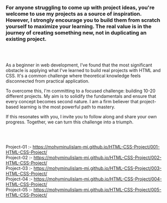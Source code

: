 <h3>For anyone struggling to come up with project ideas, you're welcome to use my projects as a source of inspiration. However, I strongly encourage you to build them from scratch yourself to maximize your learning. The real value is in the journey of creating something new, not in duplicating an existing project.</h3>

<br>
<br>

As a beginner in web development, I’ve found that the most significant obstacle is applying what I've learned to build real projects with HTML and CSS. It's a common challenge where theoretical knowledge feels disconnected from practical application.

To overcome this, I'm committing to a focused challenge: building 10-20 different projects. My aim is to solidify the fundamentals and ensure that every concept becomes second nature. I am a firm believer that project-based learning is the most powerful path to mastery.

If this resonates with you, I invite you to follow along and share your own progress. Together, we can turn this challenge into a triumph.


<br><br>


Project-01 :- https://mohyminulislam-mi.github.io/HTML-CSS-Project/001-HTML-CSS-Project/ <br>
Project-02 :- https://mohyminulislam-mi.github.io/HTML-CSS-Project/002-HTML-CSS-Project/ <br>
Project-03 :- https://mohyminulislam-mi.github.io/HTML-CSS-Project/003-HTML-CSS-Project/ <br>
Project-04 :- https://mohyminulislam-mi.github.io/HTML-CSS-Project/004-HTML-CSS-Project/ <br>
Project-05 :- https://mohyminulislam-mi.github.io/HTML-CSS-Project/005-HTML-CSS-Project/ <br>
